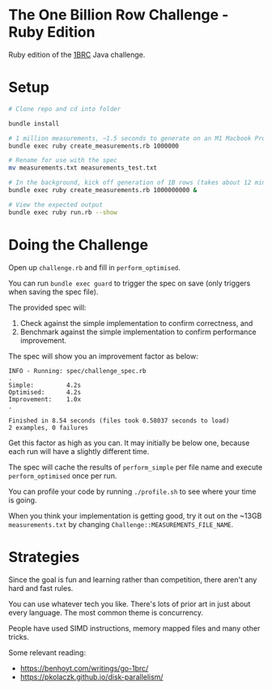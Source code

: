 # The One Billion Row Challenge - Ruby Edition

Ruby edition of the [1BRC](https://github.com/gunnarmorling/1brc/tree/main) Java challenge.

# Setup 

```bash
# Clone repo and cd into folder

bundle install

# 1 million measurements, ~1.5 seconds to generate on an M1 Macbook Pro.
bundle exec ruby create_measurements.rb 1000000

# Rename for use with the spec
mv measurements.txt measurements_test.txt

# In the background, kick off generation of 1B rows (takes about 12 minutes)
bundle exec ruby create_measurements.rb 1000000000 &

# View the expected output
bundle exec ruby run.rb --show
```

# Doing the Challenge 
Open up `challenge.rb` and fill in `perform_optimised`. 

You can run `bundle exec guard` to trigger the spec on save (only triggers when saving the spec file).

The provided spec will:
1. Check against the simple implementation to confirm correctness, and
2. Benchmark against the simple implementation to confirm performance improvement.

The spec will show you an improvement factor as below:

```
INFO - Running: spec/challenge_spec.rb
.     
Simple:         4.2s
Optimised:      4.2s
Improvement:    1.0x
.

Finished in 8.54 seconds (files took 0.58037 seconds to load)
2 examples, 0 failures
```

Get this factor as high as you can. It may initially be below one, because each run will have a slightly different time.

The spec will cache the results of `perform_simple` per file name and execute `perform_optimised` once per run.

You can profile your code by running `./profile.sh` to see where your time is going.

When you think your implementation is getting good, try it out on the ~13GB `measurements.txt` by changing `Challenge::MEASUREMENTS_FILE_NAME`.  

# Strategies

Since the goal is fun and learning rather than competition, there aren't any hard and fast rules.

You can use whatever tech you like. There's lots of prior art in just about every language. The most common theme is concurrency.

People have used SIMD instructions, memory mapped files and many other tricks.

Some relevant reading:
 - https://benhoyt.com/writings/go-1brc/
 - https://pkolaczk.github.io/disk-parallelism/
